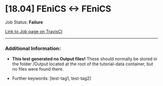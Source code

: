 # [18.04] FEniCS <-> FEniCS

Job Status: **Failure**

[Link to Job page on TravisCI](https://travis-ci.org/precice/systemtests/jobs/632740043)

---
### Additional Information:

- **This test generated no Output files!** These should normally be stored in the folder /Output located at the root of the tutorial-data container, but no files were found there.

- Further keywords: [test-tag1, test-tag2]
